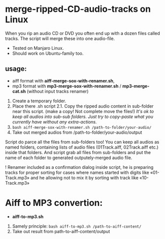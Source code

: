 # merge-ripped-CD-audio-tracks on Linux
When you rip an audio CD or DVD you often end up with a dozen files called tracks. The script will merge these into one audio-file.

- Tested on Manjaro Linux.
- Should work on Ubuntu-family too.

## usage:

- aiff format with **aiff-merge-sox-with-renamer.sh**,
- mp3 format with **mp3-merge-sox-with-renamer.sh** / **mp3-merge-cat.sh** (without input tracks renamer)

1. Create a temporary folder.
2. Place there .sh script 
2.1. Copy the ripped audio content in sub-folder near this script. (make a copy! Not complete move the files!) *It's ok to keep all audios into sub-sub folders. Just try to copy-paste what you currently have without any extra-actions.*
3. `bash aiff-merge-sox-with-renamer.sh /path-to-folder/your-audio/`
4. Take out merged audios from /path-to-folder/your-audio/output

Script do parce all the files from sub-folders too! You can keep all audios as named folders, containing lists of audio files (01Track.aiff, 02Track.aiff etc.) inside that folders. And script grab all files from sub-folders and put the name of each folder to generated outputely-merged audio file.

! Renamer included as a confirmation dialog inside script, he is preparing tracks for proper sorting for cases where names started with digits like «01-Track.mp3» and he allowing not to mix it by sorting with track like «10-Track.mp3»

# Aiff to MP3 convertion:
- **aiff-to-mp3.sh**

1. Samely principle: `bash aiff-to-mp3.sh /path-to-aiff-content/`
2. Take out result from path-to-aiff-content/output
